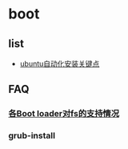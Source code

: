 # boot

## list
- [ubuntu自动化安装关键点](https://www.jianshu.com/p/197c34f052cd)

## FAQ
### [各Boot loader对fs的支持情况](https://wiki.archlinux.org/index.php/Arch_boot_process)

### grub-install